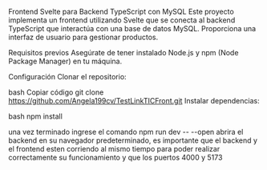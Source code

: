 Frontend Svelte para Backend TypeScript con MySQL
Este proyecto implementa un frontend utilizando Svelte que se conecta al backend TypeScript que interactúa con una base de datos MySQL. Proporciona una interfaz de usuario para gestionar productos.

Requisitos previos
Asegúrate de tener instalado Node.js y npm (Node Package Manager) en tu máquina.

Configuración
Clonar el repositorio:

bash
Copiar código
git clone https://github.com/Angela199cv/TestLinkTICFront.git
Instalar dependencias:

bash
npm install

una vez terminado ingrese el comando 
npm run dev -- --open abrira el backend en su navegador predeterminado, es importante que el backend y el frontend esten corriendo al mismo tiempo para poder realizar correctamente su funcionamiento y que los puertos 4000 y 5173
